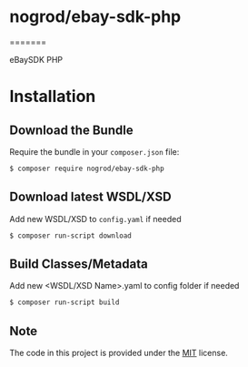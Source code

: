 # nogrod/ebay-sdk-php
=======

eBaySDK PHP

# Installation

## Download the Bundle

Require the bundle in your `composer.json` file:

``` bash
$ composer require nogrod/ebay-sdk-php
```

## Download latest WSDL/XSD

Add new WSDL/XSD to `config.yaml` if needed

``` bash
$ composer run-script download
```

## Build Classes/Metadata

Add new <WSDL/XSD Name>.yaml to config folder if needed

``` bash
$ composer run-script build
```

## Note 

The code in this project is provided under the 
[MIT](https://opensource.org/licenses/MIT) license.
